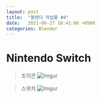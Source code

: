 ```yaml
---
layout: post
title:  "블렌더 작업물 #4"
date:   2021-06-27 10:41:06 +0900
categories: Blender
---
```


# Nintendo Switch

> 조이콘
![Imgur](https://i.imgur.com/KSU3ZUp.gif)

> 스위치
![Imgur](https://i.imgur.com/ZmzpnFa.gif)



